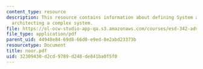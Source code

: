 ```yaml
---
content_type: resource
description: This resource contains information about defining System architecture,
  architecting a complex system.
file: https://ol-ocw-studio-app-qa.s3.amazonaws.com/courses/esd-342-advanced-system-architecture-spring-2006/32309430d2cd9789d248de841ba0f5f0_noor.pdf
file_type: application/pdf
parent_uid: 44948e84-69d8-66d0-e9ed-8e2abd23373b
resourcetype: Document
title: noor.pdf
uid: 32309430-d2cd-9789-d248-de841ba0f5f0
---
```

